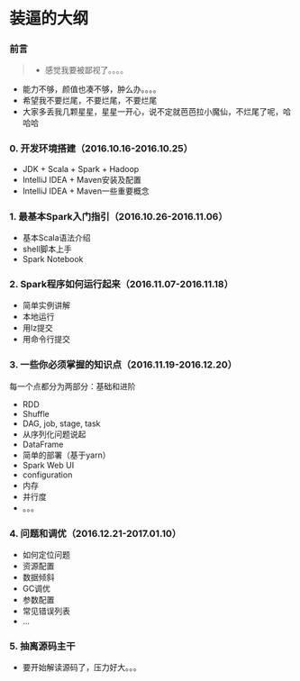# 装逼的大纲

### 前言
> - 感觉我要被鄙视了。。。。
- 能力不够，颜值也凑不够，肿么办。。。。
- 希望我不要烂尾，不要烂尾，不要烂尾
- 大家多丢我几颗星星，星星一开心，说不定就芭芭拉小魔仙，不烂尾了呢，哈哈哈



### 0. 开发环境搭建（2016.10.16-2016.10.25）
- JDK + Scala + Spark + Hadoop
- IntelliJ IDEA + Maven安装及配置
- IntelliJ IDEA + Maven一些重要概念

### 1. 最基本Spark入门指引（2016.10.26-2016.11.06）
- 基本Scala语法介绍
- shell脚本上手
- Spark Notebook

### 2. Spark程序如何运行起来（2016.11.07-2016.11.18）
- 简单实例讲解
- 本地运行
- 用lz提交
- 用命令行提交

### 3. 一些你必须掌握的知识点（2016.11.19-2016.12.20）
每一个点都分为两部分：基础和进阶
- RDD
- Shuffle
- DAG, job, stage, task
- 从序列化问题说起
- DataFrame
- 简单的部署（基于yarn）
- Spark Web UI
- configuration
- 内存
- 并行度
- 。。。

### 4. 问题和调优（2016.12.21-2017.01.10）
- 如何定位问题
- 资源配置
- 数据倾斜
- GC调优
- 参数配置
- 常见错误列表
- ...

### 5. 抽离源码主干

- 要开始解读源码了，压力好大。。。
